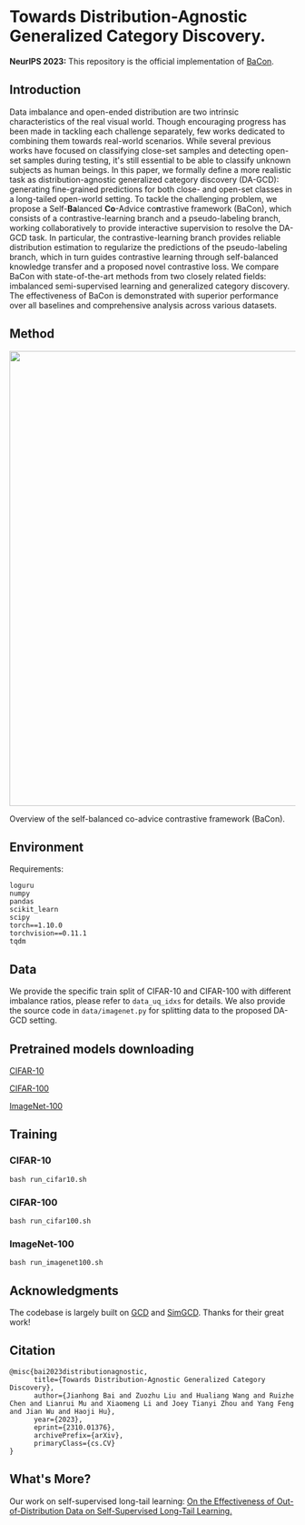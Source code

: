 # Towards Distribution-Agnostic Generalized Category Discovery.

**NeurIPS 2023:** This repository is the official implementation of [BaCon]().

## Introduction
Data imbalance and open-ended distribution are two intrinsic characteristics of the real visual world. Though encouraging progress has been made in tackling each challenge separately, few works dedicated to combining them towards real-world scenarios. While several previous works have focused on classifying close-set samples and detecting open-set samples during testing, it's still essential to be able to classify unknown subjects as human beings. In this paper, we formally define a more realistic task as distribution-agnostic generalized category discovery (DA-GCD): generating fine-grained predictions for both close- and open-set classes in a long-tailed open-world setting. To tackle the challenging problem, we propose a Self-**Ba**lanced **Co**-Advice co**n**trastive framework (BaCon), which consists of a contrastive-learning branch and a pseudo-labeling branch, working collaboratively to provide interactive supervision to resolve the DA-GCD task. In particular, the contrastive-learning branch provides reliable distribution estimation to regularize the predictions of the pseudo-labeling branch, which in turn guides contrastive learning through self-balanced knowledge transfer and a proposed novel contrastive loss. We compare BaCon with state-of-the-art methods from two closely related fields: imbalanced semi-supervised learning and generalized category discovery. The effectiveness of BaCon is demonstrated with superior performance over all baselines and comprehensive analysis across various datasets.

## Method
<div align=center>
<img src="pipeline.png" width="800" >
</div>

Overview of the self-balanced co-advice contrastive framework (BaCon).

## Environment
Requirements:
```
loguru
numpy
pandas
scikit_learn
scipy
torch==1.10.0
torchvision==0.11.1
tqdm
```

## Data
We provide the specific train split of CIFAR-10 and CIFAR-100 with different imbalance ratios, please refer to ```data_uq_idxs``` for details. We also provide the source code in ```data/imagenet.py``` for splitting data to the proposed DA-GCD setting.


## Pretrained models downloading
[CIFAR-10](https://drive.google.com/file/d/1OFcLeDK1HUD6N9pQuRHp_TJ0CaTybWxJ/view?usp=sharing)

[CIFAR-100](https://drive.google.com/file/d/1pbZukDXHqwUtvfP24lqlvKT5V2UHfOGk/view?usp=sharing)

[ImageNet-100](https://drive.google.com/file/d/1L_sL4B7WhyPeqna5hYSpP2k52FKbDxQl/view?usp=sharing)

## Training
### CIFAR-10
```
bash run_cifar10.sh
```

### CIFAR-100
```
bash run_cifar100.sh
```

### ImageNet-100
```
bash run_imagenet100.sh
```

## Acknowledgments
The codebase is largely built on [GCD](https://github.com/CVMI-Lab/SimGCD) and [SimGCD](https://github.com/CVMI-Lab/SimGCD). Thanks for their great work!

## Citation
```
@misc{bai2023distributionagnostic,
      title={Towards Distribution-Agnostic Generalized Category Discovery}, 
      author={Jianhong Bai and Zuozhu Liu and Hualiang Wang and Ruizhe Chen and Lianrui Mu and Xiaomeng Li and Joey Tianyi Zhou and Yang Feng and Jian Wu and Haoji Hu},
      year={2023},
      eprint={2310.01376},
      archivePrefix={arXiv},
      primaryClass={cs.CV}
}
```

## What's More?
Our work on self-supervised long-tail learning: [On the Effectiveness of Out-of-Distribution Data on Self-Supervised Long-Tail Learning.](https://arxiv.org/abs/2306.04934v2)
